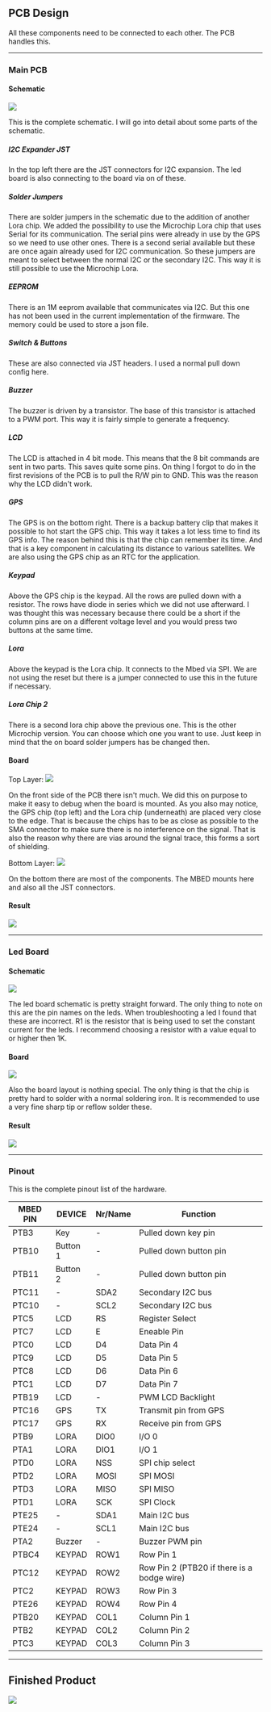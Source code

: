 ## PCB Design

All these components need to be connected to each other. The PCB handles this. 
***
### Main PCB
#### Schematic
![](/assets/Afbeelding2.png)

This is the complete schematic. I will go into detail about some parts of the schematic. 

##### I2C Expander JST
In the top left there are the JST connectors for I2C expansion. The led board is also connecting to the board via on of these. 

##### Solder Jumpers
There are solder jumpers in the schematic due to the addition of another Lora chip. We added the possibility to use the Microchip Lora chip that uses Serial for its communication. The serial pins were already in use by the GPS so we need to use other ones. There is a second serial available but these are once again already used for I2C communication. So these jumpers are meant to select between the normal I2C or the secondary I2C. This way it is still possible to use the Microchip Lora.

##### EEPROM
There is an 1M eeprom available that communicates via I2C. But this one has not been used in the current implementation of the firmware. The memory could be used to store a json file.

##### Switch & Buttons
These are also connected via JST headers. I used a normal pull down config here.

##### Buzzer
The buzzer is driven by a transistor. The base of this transistor is attached to a PWM port. This way it is fairly simple to generate a frequency.

##### LCD
The LCD is attached in 4 bit mode. This means that the 8 bit commands are sent in two parts. This saves quite some pins. On thing I forgot to do in the first revisions of the PCB is to pull the R/W pin to GND. This was the reason why the LCD didn't work. 

##### GPS
The GPS is on the bottom right. There is a backup battery clip that makes it possible to hot start the GPS chip. This way it takes a lot less time to find its GPS info. The reason behind this is that the chip can remember its time. And that is a key component in calculating its distance to various satellites. We are also using the GPS chip as an RTC for the application.

##### Keypad
Above the GPS chip is the keypad. All the rows are pulled down with a resistor. The rows have diode in series which we did not use afterward. I was thought this was necessary because there could be a short if the column pins are on a different voltage level and you would press two buttons at the same time.  

##### Lora
Above the keypad is the Lora chip. It connects to the Mbed via SPI. We are not using the reset but there is a jumper connected to use this in the future if necessary.

##### Lora Chip 2
There is a second lora chip above the previous one. This is the other Microchip version. You can choose which one you want to use. Just keep in mind that the on board solder jumpers has be changed then. 

  
#### Board
Top Layer:
![](/assets/Afbeelding3.png)

On the front side of the PCB there isn't much. We did this on purpose to make it easy to debug when the board is mounted. As you also may notice, the GPS chip (top left) and the Lora chip (underneath) are placed very close to the edge. That is because the chips has to be as close as possible to the SMA connector to make sure there is no interference on the signal. That is also the reason why there are vias around the signal trace, this forms a sort of shielding.

Bottom Layer:
![](/assets/Afbeelding4.png)

On the bottom there are most of the components. The MBED mounts here and also all the JST connectors. 

#### Result
![](/assets/Afbeelding8.jpg)
***
### Led Board
#### Schematic
![](/assets/Afbeelding5.png)

The led board schematic is pretty straight forward. The only thing to note on this are the pin names on the leds. When troubleshooting a led I found that these are incorrect. 
R1 is the resistor that is being used to set the constant current for the leds. I recommend choosing a resistor with a value equal to or higher then 1K. 

#### Board
![](/assets/Afbeelding6.png)

Also the board layout is nothing special. The only thing is that the chip is pretty hard to solder with a normal soldering iron. It is recommended to use a very fine sharp tip or reflow solder these.
#### Result
![](/assets/Afbeelding7.jpg)
***
### Pinout

This is the complete pinout list of the hardware.

|MBED PIN| DEVICE | Nr/Name | Function |
|--------|--------|---------|----------|
|PTB3|Key|-|Pulled down key pin|
|PTB10|Button 1|-| Pulled down button pin|
|PTB11|Button 2|-| Pulled down button pin|
|PTC11|-|SDA2|Secondary I2C bus|
|PTC10|-|SCL2|Secondary I2C bus|
|PTC5|LCD|RS|Register Select|
|PTC7|LCD|E|Eneable Pin|
|PTC0|LCD|D4|Data Pin 4|
|PTC9|LCD|D5|Data Pin 5|
|PTC8|LCD|D6|Data Pin 6|
|PTC1|LCD|D7|Data Pin 7|
|PTB19|LCD|-|PWM LCD Backlight|
|PTC16|GPS|TX|Transmit pin from GPS|
|PTC17|GPS|RX|Receive pin from GPS|
|PTB9|LORA|DIO0|I/O 0|
|PTA1|LORA|DIO1|I/O 1|
|PTD0|LORA|NSS|SPI chip select|
|PTD2|LORA|MOSI|SPI MOSI|
|PTD3|LORA|MISO|SPI MISO|
|PTD1|LORA|SCK|SPI Clock|
|PTE25|-|SDA1|Main I2C bus|
|PTE24|-|SCL1|Main I2C bus|
|PTA2|Buzzer|-|Buzzer PWM pin|
|PTBC4|KEYPAD|ROW1|Row Pin 1|
|PTC12|KEYPAD|ROW2|Row Pin 2 (PTB20 if there is a bodge wire) |
|PTC2|KEYPAD|ROW3|Row Pin 3|
|PTE26|KEYPAD|ROW4|Row Pin 4|
|PTB20|KEYPAD|COL1|Column Pin 1|
|PTB2|KEYPAD|COL2|Column Pin 2|
|PTC3|KEYPAD|COL3|Column Pin 3|


***
## Finished Product
![](/assets/colage.jpg)